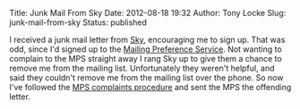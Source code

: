 Title: Junk Mail From Sky
Date: 2012-08-18 19:32
Author: Tony Locke
Slug: junk-mail-from-sky
Status: published

I received a junk mail letter from [Sky](http://www.sky.com/), encouraging me to sign up. That was odd, since I'd signed up to the [Mailing Preference Service](http://www.mpsonline.org.uk/). Not wanting to complain to the MPS straight away I rang Sky up to give them a chance to remove me from the mailing list. Unfortunately they weren't helpful, and said they couldn't remove me from the mailing list over the phone. So now I've followed the [MPS complaints procedure](http://www.mpsonline.org.uk/mpsr/complaints/) and sent the MPS the offending letter.
